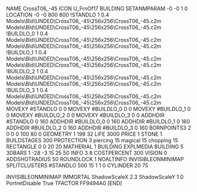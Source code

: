 NAME CrossT06_-45
ICON U_FrnOf17
BUILDING
SETANMPARAM -0 -0 1 0
LOCATION -0 -0 800 800
!STANDLO      1 0.4 Models\Bld\UNDED\CrossT06_-45\256x256\CrossT06_-45.c2m     Models\Bld\UNDED\CrossT06_-45\256x256\CrossT06_-45.c2m    
!BUILDLO_0    1 0.4  Models\Bld\UNDED\CrossT06_-45\256x256\CrossT06_-45.c2m Models\Bld\UNDED\CrossT06_-45\256x256\CrossT06_-45.c2m     
!BUILDLO_1    1 0.4  Models\Bld\UNDED\CrossT06_-45\256x256\CrossT06_-45.c2m Models\Bld\UNDED\CrossT06_-45\256x256\CrossT06_-45.c2m     
!BUILDLO_2    1 0.4  Models\Bld\UNDED\CrossT06_-45\256x256\CrossT06_-45.c2m Models\Bld\UNDED\CrossT06_-45\256x256\CrossT06_-45.c2m     
!BUILDLO_3    1 0.4  Models\Bld\UNDED\CrossT06_-45\256x256\CrossT06_-45.c2m Models\Bld\UNDED\CrossT06_-45\256x256\CrossT06_-45.c2m     
MOVEXY #STANDLO    0 0
MOVEXY #BUILDLO_0  0 0
MOVEXY #BUILDLO_1  0 0
MOVEXY #BUILDLO_2  0 0
MOVEXY #BUILDLO_3  0 0
ADDHDIR #STANDLO 0 160
ADDHDIR #BUILDLO_0 0 160
ADDHDIR #BUILDLO_1 0 160
ADDHDIR #BUILDLO_2 0 160
ADDHDIR #BUILDLO_3 0 160
BORNPOINTS3 2 0 0 0 100 80 0
GEOMETRY 1 199 32
LIFE     3000
PRICE 1 STONE 1
BUILDSTAGES 300
PROTECTION 3 piercing 15 magical 15 chopping 15
RECTANGLE 0 0 20 20
MATHERIAL 1 BUILDING
EXPLMEDIA BUILDING 5
3DBARS 1 -28 -3 15 25 50
INFO 3 8
COSTPERCENT 300
VISION 0
ADDSHOTRADIUS 50
ROUNDLOCK 1
NOALTINFO
INVISIBLEONMINIMAP
SPLITCLUSTERS #STANDLO 500 15 1 1 0
CYLINDER 20 75

INVISIBLEONMINIMAP
IMMORTAL
ShadowScaleX 2.3
ShadowScaleY 1.0
PortretDisable True
TFACTOR FF9494A0
[END]
